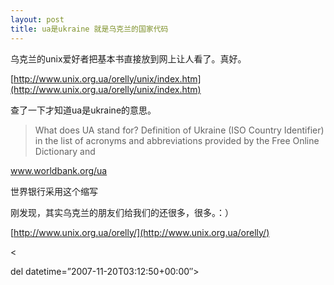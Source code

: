 ```yaml
---
layout: post
title: ua是ukraine 就是乌克兰的国家代码
---
```


乌克兰的unix爱好者把基本书直接放到网上让人看了。真好。

[http://www.unix.org.ua/orelly/unix/index.htm](http://www.unix.org.ua/orelly/unix/index.htm)

查了一下才知道ua是ukraine的意思。

>What does UA stand for? Definition of Ukraine (ISO Country Identifier) in the list of acronyms and abbreviations provided by the Free Online Dictionary and

  

  

www.worldbank.org/ua

  世界银行采用这个缩写

刚发现，其实乌克兰的朋友们给我们的还很多，很多。：）

[http://www.unix.org.ua/orelly/](http://www.unix.org.ua/orelly/)

<

del datetime=”2007-11-20T03:12:50+00:00″>
